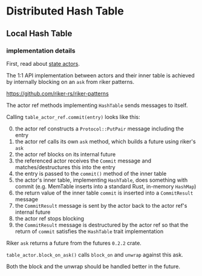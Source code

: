 # Distributed Hash Table

## Local Hash Table

### implementation details

First, read about [state actors](/state/actors.html).

The 1:1 API implementation between actors and their inner table is achieved by
internally blocking on an `ask` from riker patterns.

https://github.com/riker-rs/riker-patterns

The actor ref methods implementing `HashTable` sends messages to itself.

Calling `table_actor_ref.commit(entry)` looks like this:

0. the actor ref constructs a `Protocol::PutPair` message including the entry
0. the actor ref calls its own `ask` method, which builds a future using riker's `ask`
0. the actor ref blocks on its internal future
0. the referenced actor receives the `Commit` message and matches/destructures this into the entry
0. the entry is passed to the `commit()` method of the inner table
0. the actor's inner table, implementing `HashTable`, does something with commit (e.g. MemTable inserts into a standard Rust, in-memory `HashMap`)
0. the return value of the inner table `commit` is inserted into a `CommitResult` message
0. the `CommitResult` message is sent by the actor back to the actor ref's internal future
0. the actor ref stops blocking
0. the `CommitResult` message is destructured by the actor ref so that the return of `commit` satisfies the `HashTable` trait implementation

Riker `ask` returns a future from the futures `0.2.2` crate.

`table_actor.block_on_ask()` calls `block_on` and `unwrap` against this ask.

Both the block and the unwrap should be handled better in the future.
